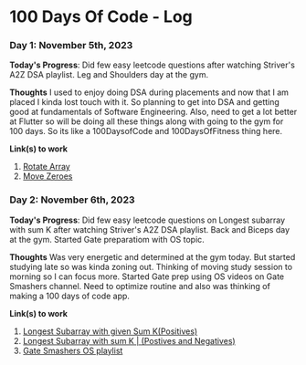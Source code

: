 # 100 Days Of Code - Log

### Day 1: November 5th, 2023

**Today's Progress**: Did few easy leetcode questions after watching Striver's A2Z DSA playlist. 
Leg and Shoulders day at the gym. 

**Thoughts** I used to enjoy doing DSA during placements and now that I am placed I kinda lost touch with it. So planning to get into DSA and getting good at fundamentals of Software Engineering. Also, need to get a lot better at Flutter so will be doing all these things along with going to the gym for 100 days. So its like a 100DaysofCode and 100DaysOfFitness thing here.

**Link(s) to work**
1. [Rotate Array](https://leetcode.com/problems/rotate-array/description/)
2. [Move Zeroes](https://leetcode.com/problems/move-zeroes/description/)

### Day 2: November 6th, 2023

**Today's Progress**: Did few easy leetcode questions on Longest subarray with sum K after watching Striver's A2Z DSA playlist. 
Back and Biceps day at the gym. Started Gate preparatiom with OS topic.

**Thoughts** Was very energetic and determined at the gym today. But started studying late so was kinda zoning out. Thinking of moving study session to morning so I can focus more. Started Gate prep using OS videos on Gate Smashers channel. Need to optimize routine and also was thinking of making a 100 days of code app.

**Link(s) to work**
1. [Longest Subarray with given Sum K(Positives)](https://www.codingninjas.com/studio/problems/longest-subarray-with-sum-k_6682399?utm_source=striver&utm_medium=website&utm_campaign=a_zcoursetuf&leftPanelTabValue=PROBLEM)
2. [Longest Subarray with sum K | (Postives and Negatives)](https://www.codingninjas.com/studio/problems/longest-subarray-with-sum-k_5713505?utm_source=striver&utm_medium=website&utm_campaign=a_zcoursetuf&leftPanelTabValue=PROBLEM)
3. [Gate Smashers OS playlist](https://www.youtube.com/playlist?list=PLxCzCOWd7aiGz9donHRrE9I3Mwn6XdP8p)
